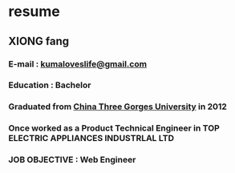 # resume
## XIONG fang
### E-mail : kumaloveslife@gmail.com
### Education : Bachelor
### Graduated from [China Three Gorges University](http://www.ctgu.edu.cn/) in 2012
### Once worked as a Product Technical Engineer in TOP ELECTRIC APPLIANCES INDUSTRLAL LTD
### JOB OBJECTIVE : Web Engineer



